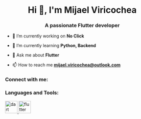 <h1 align="center">Hi 👋, I'm Mijael Viricochea</h1>
<h3 align="center">A passionate Flutter developer</h3>

- 🔭 I’m currently working on **No Click**

- 🌱 I’m currently learning **Python, Backend**

- 💬 Ask me about **Flutter**

- 📫 How to reach me **mijael.viricochea@outlook.com**

<h3 align="left">Connect with me:</h3>
<p align="left">
</p>

<h3 align="left">Languages and Tools:</h3>
<p align="left"> <a href="https://dart.dev" target="_blank" rel="noreferrer"> <img src="https://www.vectorlogo.zone/logos/dartlang/dartlang-icon.svg" alt="dart" width="40" height="40"/> </a> <a href="https://flutter.dev" target="_blank" rel="noreferrer"> <img src="https://www.vectorlogo.zone/logos/flutterio/flutterio-icon.svg" alt="flutter" width="40" height="40"/> </a> </p>
